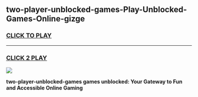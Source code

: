 
## two-player-unblocked-games-Play-Unblocked-Games-Online-gizge
<h3>
<a href="https://premium76.site?title=two-player-unblocked-games&ref=24A">CLICK TO PLAY</a></h3>
<hr>

<h3>
<a href="https://premium76.site?title=two-player-unblocked-games&ref=24A">CLICK 2 PLAY</a>
  
</h3>

<a href="https://premium76.site?title=two-player-unblocked-games&ref=24A"><img src="https://clearcache.store/games.png"></a>


**two-player-unblocked-games games unblocked: Your Gateway to Fun and Accessible Online Gaming**
